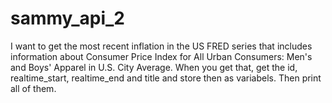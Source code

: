 # sammy_api_2

I want to get the most recent inflation in the US FRED series that includes information about Consumer Price Index for All Urban Consumers: Men's and Boys' Apparel in U.S. City Average. When you get that, get the id, realtime_start, realtime_end and title and store then as variabels. Then print all of them.  

